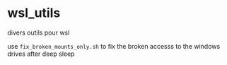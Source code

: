 # wsl_utils
divers outils pour wsl

use  `fix_broken_mounts_only.sh` to fix the broken accesss to the windows drives after deep sleep

